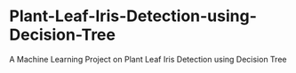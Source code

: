 # Plant-Leaf-Iris-Detection-using-Decision-Tree
A Machine Learning Project on Plant Leaf Iris Detection using Decision Tree
